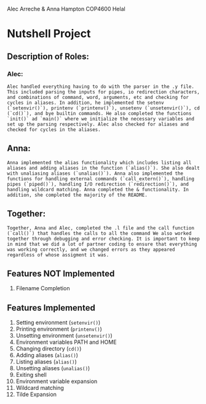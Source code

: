 Alec Arreche & Anna Hampton
COP4600
Helal

# Nutshell Project

## Description of Roles:

### Alec:
    Alec handled everything having to do with the parser in the .y file. This included parsing the inputs for pipes, io redirection characters, and combinations of command, word, arguments, etc and checking for cycles in aliases. In addition, he implemented the setenv (`setenvir()`), printenv (`printenv()`), unsetenv (`unsetenvir()`), cd (`cd()`), and bye builtin commands. He also completed the functions `init()` ad `main()` where we initialize the necessary variables and set up the parsing respectively. Alec also checked for aliases and checked for cycles in the aliases.

## Anna:
    Anna implemented the alias functionality which includes listing all aliases and adding aliases in the function (`alias()`). She also dealt with unaliasing aliases (`unalias()`). Anna also implemented the functions for handling external commands (`call_extern()`), handling pipes (`piped()`), handling I/O redirection (`redirection()`), and handling wildcard matching. Anna completed the & functionality. In addition, she completed the majority of the README. 

## Together:
    Together, Anna and Alec, completed the .l file and the call function (`call()`) that handles the calls to all the command We also worked together through debugging and error checking. It is important to keep in mind that we did a lot of partner coding to ensure that everything was working correctly, and we changed errors as they appeared regardless of whose assigment it was.

## Features NOT Implemented
1. Filename Completion

## Features Implemented
1. Setting environment (`setenvir()`)
2. Printing environment (`printenv()`)
3. Unsetting environment (`unsetenvir()`)
4. Environment variables PATH and HOME
5. Changing directory (`cd()`)
6. Adding aliases (`alias()`)
7. Listing aliases (`alias()`)
8. Unsetting aliases (`unalias()`)
9. Exiting shell
10. Environment variable expansion
11. Wildcard matching
12. Tilde Expansion
